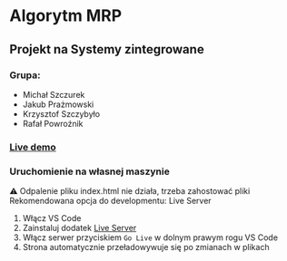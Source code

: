 # Algorytm MRP

## Projekt na Systemy zintegrowane

### Grupa:

- Michał Szczurek
- Jakub Prażmowski
- Krzysztof Szczybyło
- Rafał Powroźnik

### [Live demo](https://szczursonn.github.io/psz-mrp/)

### Uruchomienie na własnej maszynie

⚠️ Odpalenie pliku index.html nie działa, trzeba zahostować pliki  
Rekomendowana opcja do developmentu: Live Server

1. Włącz VS Code
2. Zainstaluj dodatek [Live Server](https://marketplace.visualstudio.com/items?itemName=ritwickdey.LiveServer)
3. Włącz serwer przyciskiem `Go Live` w dolnym prawym rogu VS Code
4. Strona automatycznie przeładowywuje się po zmianach w plikach
